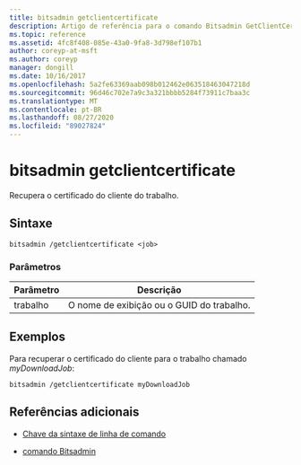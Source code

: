 ```yaml
---
title: bitsadmin getclientcertificate
description: Artigo de referência para o comando Bitsadmin GetClientCertificate, que recupera o certificado do cliente do trabalho.
ms.topic: reference
ms.assetid: 4fc8f408-085e-43a0-9fa8-3d798ef107b1
author: coreyp-at-msft
ms.author: coreyp
manager: dongill
ms.date: 10/16/2017
ms.openlocfilehash: 5a2fe63369aab098b012462e063518463047218d
ms.sourcegitcommit: 96d46c702e7a9c3a321bbbb5284f73911c7baa3c
ms.translationtype: MT
ms.contentlocale: pt-BR
ms.lasthandoff: 08/27/2020
ms.locfileid: "89027824"
---
```

# <a name="bitsadmin-getclientcertificate"></a>bitsadmin getclientcertificate

Recupera o certificado do cliente do trabalho.

## <a name="syntax"></a>Sintaxe

```
bitsadmin /getclientcertificate <job>
```

### <a name="parameters"></a>Parâmetros

| Parâmetro | Descrição |
| -------------- | -------------- |
| trabalho | O nome de exibição ou o GUID do trabalho. |

## <a name="examples"></a>Exemplos

Para recuperar o certificado do cliente para o trabalho chamado *myDownloadJob*:

```
bitsadmin /getclientcertificate myDownloadJob
```

## <a name="additional-references"></a>Referências adicionais

- [Chave da sintaxe de linha de comando](command-line-syntax-key.md)

- [comando Bitsadmin](bitsadmin.md)
